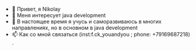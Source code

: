 - 👋 Привет, я Nikolay
- 👀 Меня интересует java development
- 🌱 В настоящее время я учусь и саморазвиваюсь в многих направлениях, но в основном в java development
- 📫 Как со мной связаться (inst:f.ck_youandyou ; phone: +79169687218)
.

